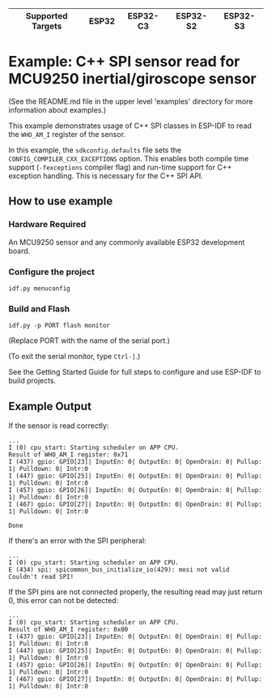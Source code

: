 | Supported Targets | ESP32 | ESP32-C3 | ESP32-S2 | ESP32-S3 |
| ----------------- | ----- | -------- | -------- | -------- |

# Example: C++ SPI sensor read for MCU9250 inertial/giroscope sensor

(See the README.md file in the upper level 'examples' directory for more information about examples.)

This example demonstrates usage of C++ SPI classes in ESP-IDF to read the `WHO_AM_I` register of the sensor.

In this example, the `sdkconfig.defaults` file sets the `CONFIG_COMPILER_CXX_EXCEPTIONS` option.
This enables both compile time support (`-fexceptions` compiler flag) and run-time support for C++ exception handling.
This is necessary for the C++ SPI API.

## How to use example

### Hardware Required

An MCU9250 sensor and any commonly available ESP32 development board.

### Configure the project

```
idf.py menuconfig
```

### Build and Flash

```
idf.py -p PORT flash monitor
```

(Replace PORT with the name of the serial port.)

(To exit the serial monitor, type ``Ctrl-]``.)

See the Getting Started Guide for full steps to configure and use ESP-IDF to build projects.

## Example Output

If the sensor is read correctly:

```
...
I (0) cpu_start: Starting scheduler on APP CPU.
Result of WHO_AM_I register: 0x71
I (437) gpio: GPIO[23]| InputEn: 0| OutputEn: 0| OpenDrain: 0| Pullup: 1| Pulldown: 0| Intr:0
I (447) gpio: GPIO[25]| InputEn: 0| OutputEn: 0| OpenDrain: 0| Pullup: 1| Pulldown: 0| Intr:0
I (457) gpio: GPIO[26]| InputEn: 0| OutputEn: 0| OpenDrain: 0| Pullup: 1| Pulldown: 0| Intr:0
I (467) gpio: GPIO[27]| InputEn: 0| OutputEn: 0| OpenDrain: 0| Pullup: 1| Pulldown: 0| Intr:0

Done
```

If there's an error with the SPI peripheral:
```
...
I (0) cpu_start: Starting scheduler on APP CPU.
E (434) spi: spicommon_bus_initialize_io(429): mosi not valid
Couldn't read SPI!
```

If the SPI pins are not connected properly, the resulting read may just return 0, this error can not be detected:
```
...
I (0) cpu_start: Starting scheduler on APP CPU.
Result of WHO_AM_I register: 0x00
I (437) gpio: GPIO[23]| InputEn: 0| OutputEn: 0| OpenDrain: 0| Pullup: 1| Pulldown: 0| Intr:0
I (447) gpio: GPIO[25]| InputEn: 0| OutputEn: 0| OpenDrain: 0| Pullup: 1| Pulldown: 0| Intr:0
I (457) gpio: GPIO[26]| InputEn: 0| OutputEn: 0| OpenDrain: 0| Pullup: 1| Pulldown: 0| Intr:0
I (467) gpio: GPIO[27]| InputEn: 0| OutputEn: 0| OpenDrain: 0| Pullup: 1| Pulldown: 0| Intr:0
```
